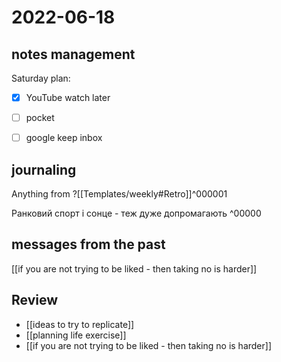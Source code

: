 # 2022-06-18

## notes management

Saturday plan:
 - [x] YouTube watch later
 - [ ] pocket
 - [ ] google keep inbox


## journaling 

Anything from ?[[Templates/weekly#Retro]]^000001

Ранковий спорт і сонце - теж дуже допромагають
^00000

## messages from the past
[[if you are not trying to be liked - then taking no is harder]]

## Review
- [[ideas to try to replicate]]
- [[planning life exercise]]
- [[if you are not trying to be liked - then taking no is harder]]